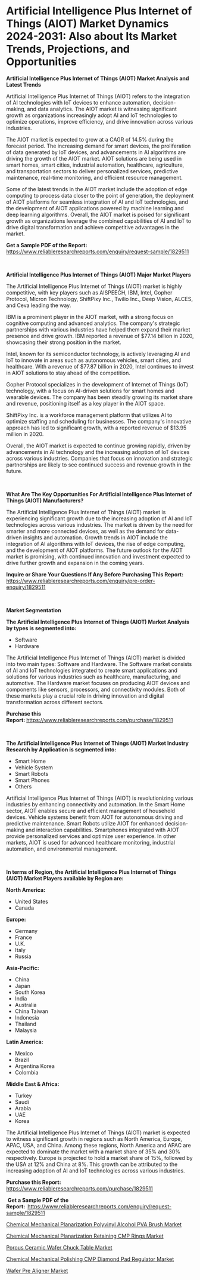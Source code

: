 <p><h1>Artificial Intelligence Plus Internet of Things (AIOT) Market Dynamics 2024-2031: Also about Its Market Trends, Projections, and Opportunities</h1></p><p><strong>Artificial Intelligence Plus Internet of Things (AIOT) Market Analysis and Latest Trends</strong></p>
<p><p>Artificial Intelligence Plus Internet of Things (AIOT) refers to the integration of AI technologies with IoT devices to enhance automation, decision-making, and data analytics. The AIOT market is witnessing significant growth as organizations increasingly adopt AI and IoT technologies to optimize operations, improve efficiency, and drive innovation across various industries.</p><p>The AIOT market is expected to grow at a CAGR of 14.5% during the forecast period. The increasing demand for smart devices, the proliferation of data generated by IoT devices, and advancements in AI algorithms are driving the growth of the AIOT market. AIOT solutions are being used in smart homes, smart cities, industrial automation, healthcare, agriculture, and transportation sectors to deliver personalized services, predictive maintenance, real-time monitoring, and efficient resource management.</p><p>Some of the latest trends in the AIOT market include the adoption of edge computing to process data closer to the point of generation, the deployment of AIOT platforms for seamless integration of AI and IoT technologies, and the development of AIOT applications powered by machine learning and deep learning algorithms. Overall, the AIOT market is poised for significant growth as organizations leverage the combined capabilities of AI and IoT to drive digital transformation and achieve competitive advantages in the market.</p></p>
<p><strong>Get a Sample PDF of the Report:&nbsp;</strong> <a href="https://www.reliableresearchreports.com/enquiry/request-sample/1829511">https://www.reliableresearchreports.com/enquiry/request-sample/1829511</a></p>
<p>&nbsp;</p>
<p><strong>Artificial Intelligence Plus Internet of Things (AIOT) Major Market Players</strong></p>
<p><p>The Artificial Intelligence Plus Internet of Things (AIOT) market is highly competitive, with key players such as AISPEECH, IBM, Intel, Gopher Protocol, Micron Technology, ShiftPixy Inc., Twilio Inc., Deep Vision, ALCES, and Ceva leading the way. </p><p>IBM is a prominent player in the AIOT market, with a strong focus on cognitive computing and advanced analytics. The company's strategic partnerships with various industries have helped them expand their market presence and drive growth. IBM reported a revenue of $77.14 billion in 2020, showcasing their strong position in the market.</p><p>Intel, known for its semiconductor technology, is actively leveraging AI and IoT to innovate in areas such as autonomous vehicles, smart cities, and healthcare. With a revenue of $77.87 billion in 2020, Intel continues to invest in AIOT solutions to stay ahead of the competition.</p><p>Gopher Protocol specializes in the development of Internet of Things (IoT) technology, with a focus on AI-driven solutions for smart homes and wearable devices. The company has been steadily growing its market share and revenue, positioning itself as a key player in the AIOT space.</p><p>ShiftPixy Inc. is a workforce management platform that utilizes AI to optimize staffing and scheduling for businesses. The company's innovative approach has led to significant growth, with a reported revenue of $13.95 million in 2020.</p><p>Overall, the AIOT market is expected to continue growing rapidly, driven by advancements in AI technology and the increasing adoption of IoT devices across various industries. Companies that focus on innovation and strategic partnerships are likely to see continued success and revenue growth in the future.</p></p>
<p>&nbsp;</p>
<p><strong>What Are The Key Opportunities For Artificial Intelligence Plus Internet of Things (AIOT) Manufacturers?</strong></p>
<p><p>The Artificial Intelligence Plus Internet of Things (AIOT) market is experiencing significant growth due to the increasing adoption of AI and IoT technologies across various industries. The market is driven by the need for smarter and more connected devices, as well as the demand for data-driven insights and automation. Growth trends in AIOT include the integration of AI algorithms with IoT devices, the rise of edge computing, and the development of AIOT platforms. The future outlook for the AIOT market is promising, with continued innovation and investment expected to drive further growth and expansion in the coming years.</p></p>
<p><strong>Inquire or Share Your Questions If Any Before Purchasing This Report:</strong> <a href="https://www.reliableresearchreports.com/enquiry/pre-order-enquiry/1829511">https://www.reliableresearchreports.com/enquiry/pre-order-enquiry/1829511</a></p>
<p>&nbsp;</p>
<p><strong>Market Segmentation</strong></p>
<p><strong>The Artificial Intelligence Plus Internet of Things (AIOT) Market Analysis by types is segmented into:</strong></p>
<p><ul><li>Software</li><li>Hardware</li></ul></p>
<p><p>The Artificial Intelligence Plus Internet of Things (AIOT) market is divided into two main types: Software and Hardware. The Software market consists of AI and IoT technologies integrated to create smart applications and solutions for various industries such as healthcare, manufacturing, and automotive. The Hardware market focuses on producing AIOT devices and components like sensors, processors, and connectivity modules. Both of these markets play a crucial role in driving innovation and digital transformation across different sectors.</p></p>
<p><strong>Purchase this Report:&nbsp;</strong><a href="https://www.reliableresearchreports.com/purchase/1829511">https://www.reliableresearchreports.com/purchase/1829511</a></p>
<p>&nbsp;</p>
<p><strong>The Artificial Intelligence Plus Internet of Things (AIOT) Market Industry Research by Application is segmented into:</strong></p>
<p><ul><li>Smart Home</li><li>Vehicle System</li><li>Smart Robots</li><li>Smart Phones</li><li>Others</li></ul></p>
<p><p>Artificial Intelligence Plus Internet of Things (AIOT) is revolutionizing various industries by enhancing connectivity and automation. In the Smart Home sector, AIOT enables secure and efficient management of household devices. Vehicle systems benefit from AIOT for autonomous driving and predictive maintenance. Smart Robots utilize AIOT for enhanced decision-making and interaction capabilities. Smartphones integrated with AIOT provide personalized services and optimize user experience. In other markets, AIOT is used for advanced healthcare monitoring, industrial automation, and environmental management.</p></p>
<p>&nbsp;</p>
<p><strong>In terms of Region, the Artificial Intelligence Plus Internet of Things (AIOT) Market Players available by Region are:</strong></p>
<p>
    <p> <strong> North America: </strong>
        <ul>
            <li>United States</li>
            <li>Canada</li>
        </ul>
        </p> 
    <p> <strong> Europe: </strong>
        <ul>
            <li>Germany</li>
            <li>France</li>
            <li>U.K.</li>
            <li>Italy</li>
            <li>Russia</li>
        </ul>
        </p> 
    <p> <strong> Asia-Pacific: </strong>
        <ul>
            <li>China</li>
            <li>Japan</li>
            <li>South Korea</li>
            <li>India</li>
            <li>Australia</li>
            <li>China Taiwan</li>
            <li>Indonesia</li>
            <li>Thailand</li>
            <li>Malaysia</li>
        </ul>
        </p> 
    <p> <strong> Latin America: </strong>
        <ul>
            <li>Mexico</li>
            <li>Brazil</li>
            <li>Argentina Korea</li>
            <li>Colombia</li>
        </ul>
        </p> 
    <p> <strong> Middle East & Africa: </strong>
        <ul>
            <li>Turkey</li>
            <li>Saudi</li>
            <li>Arabia</li>
            <li>UAE</li>
            <li>Korea</li>
        </ul>
    </p>
    </p>
<p><p>The Artificial Intelligence Plus Internet of Things (AIOT) market is expected to witness significant growth in regions such as North America, Europe, APAC, USA, and China. Among these regions, North America and APAC are expected to dominate the market with a market share of 35% and 30% respectively. Europe is projected to hold a market share of 15%, followed by the USA at 12% and China at 8%. This growth can be attributed to the increasing adoption of AI and IoT technologies across various industries.</p></p>
<p><strong>Purchase this Report: </strong><a href="https://www.reliableresearchreports.com/purchase/1829511">https://www.reliableresearchreports.com/purchase/1829511</a></p>
<p>&nbsp;<strong>Get a Sample PDF of the Report:&nbsp;&nbsp;</strong><a href="https://www.reliableresearchreports.com/enquiry/request-sample/1829511">https://www.reliableresearchreports.com/enquiry/request-sample/1829511</a></p>
<p><strong></strong></p>
<p><p><a href="https://medium.com/@nevawelch2021/decoding-chemical-mechanical-planarization-polyvinyl-alcohol-pva-brush-market-metrics-market-a462aa23a629">Chemical Mechanical Planarization Polyvinyl Alcohol PVA Brush Market</a></p><p><a href="https://medium.com/@nevawelch2021/analyzing-chemical-mechanical-planarization-retaining-cmp-rings-market-global-industry-perspective-c722d1340cae">Chemical Mechanical Planarization Retaining CMP Rings Market</a></p><p><a href="https://medium.com/@nevawelch2021/porous-ceramic-wafer-chuck-table-market-exploring-market-share-market-trends-and-future-growth-f5e72fe2519a">Porous Ceramic Wafer Chuck Table Market</a></p><p><a href="https://medium.com/@nevawelch2021/chemical-mechanical-polishing-cmp-diamond-pad-regulator-market-report-reveals-the-latest-trends-and-027977da97c8">Chemical Mechanical Polishing CMP Diamond Pad Regulator Market</a></p><p><a href="https://medium.com/@nevawelch2021/decoding-wafer-pre-aligner-market-metrics-market-share-trends-and-growth-patterns-2d2e31d14f3f">Wafer Pre Aligner Market</a></p></p>